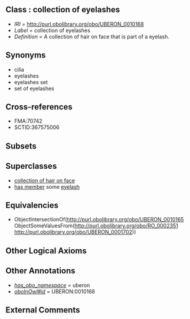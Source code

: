 
## Class : collection of eyelashes

 * *IRI* = http://purl.obolibrary.org/obo/UBERON_0010168
 * *Label* = collection of eyelashes
 * *Definition* = A collection of hair on face that is part of a eyelash.

## Synonyms

 * cilia
 * eyelashes
 * eyelashes set
 * set of eyelashes

## Cross-references

 * FMA:70742
 * SCTID:367575006

## Subsets


## Superclasses

 * [collection of hair on face](../../UBERON/65/UBERON_0010165.md)
 * [has member](../../RO/51/RO_0002351.md) some [eyelash](../../UBERON/02/UBERON_0001702.md)

## Equivalencies

 * ObjectIntersectionOf(<http://purl.obolibrary.org/obo/UBERON_0010165> ObjectSomeValuesFrom(<http://purl.obolibrary.org/obo/RO_0002351> <http://purl.obolibrary.org/obo/UBERON_0001702>))

## Other Logical Axioms


## Other Annotations

 * *[has_obo_namespace](../../ce/oboInOwl#hasOBONamespace.md)* = uberon
 * *[oboInOwl#id](../../id/oboInOwl#id.md)* = UBERON:0010168

## External Comments

